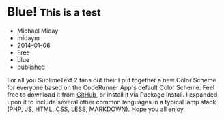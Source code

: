 # Blue! <small>This is a test</small>
- Michael Miday
- midaym
- 2014-01-06
- Free
- blue
- published

For all you SublimeText 2 fans out their I put together a new Color Scheme for everyone based on the CodeRunner App's default Color Scheme. Feel free to download it from [GitHub](https://github.com/hanakin/CodeRunner-sublime-theme/archive/master.zip), or install it via Package Install. I expanded upon it to include several other common languages in a typical lamp stack (PHP, JS, HTML, CSS, LESS, MARKDOWN). Hope you all enjoy.

